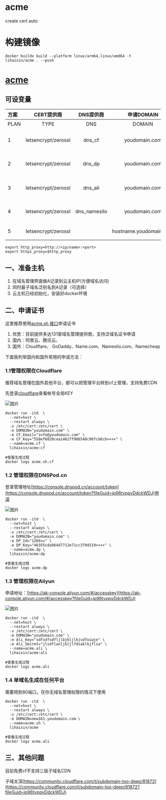 # acme
create cert auto

# 构建镜像


```
docker buildx build --platform linux/arm64,linux/amd64 -t lihaixin/acme . --push

```
# [acme](https://github.com/acmesh-official/acme.sh)

## 可设变量

|方案|CERT提供商|DNS提供商|申请DOMAIN|ID|KEY|备注|
|:----|:----:|:----:|:----:|:----|:----|:----|
|PLAN|TYPE|DNS|DOMAIN|ID|KEY|备注|
|1|letsencrypt/zerossl|dns_cf|youdomain.com|CF_Email=ID|CF_Key=KEY|申请cloudflare.com泛域名证书|
|2|letsencrypt/zerossl|dns_dp|youdomain.com|DP_Id=ID|DP_Key=KEY|申请DNSPod.cn泛域名证书|
|3|letsencrypt/zerossl|dns_ali|youdomain.com|Ali_Key=ID|Ali_Secret=KEY|申请Aliyun.com泛域名证书|
|4|letsencrypt/zerossl|dns_namesilo|youdomain.com||Namesilo_Key=KEY|申请Namesilo.com泛域名证书|
|5|letsencrypt/zerossl||hostname.youdomain.com|||申请任何平台单域名证书|
```
export http_proxy=http://<ip/name>:<port>
export https_proxy=$http_proxy
```



## 一、准备主机

1. 在域名管理界面做A记录到云主机IP(方便域名访问)
2. 同时最子域名泛别名到A记录（可选择）
3. 云主机已经初始化，安装好docker环境
## 二、申请证书

这里推荐使用[acme.sh 接口](https://github.com/acmesh-official/acme.sh/wiki/dnsapi)申请证书

1. 优势：目前提供多达131家域名管理提供商，支持泛域名证书申请
2. 国内：阿里云、腾讯云、
3. 国外：Cloudflare、 GoDaddy、Name.com、Namesilo.com、Namecheap

下面我列举国内和国外常用的申请方法：

### 1.1管理权限在Cloudflare

推荐域名管理在国外其他平台，都可以把管理平台转到cf上管理，支持免费CDN

先登录[cloudflare](https://dash.cloudflare.com/profile/api-tokens?fileGuid=jp96tvppvDdckWDJ)查看帐号全局KEY

![图片](https://uploader.shimo.im/f/ownh1keQB5TDzHn3.png!thumbnail?fileGuid=jp96tvppvDdckWDJ)

```shell
docker run -itd  \
  --net=host \
  --restart always \
  -v /etc/cert:/etc/cert \
  -e DOMAIN="youdomain.com" \
  -e CF_Email="info@youdomain.com" \
  -e CF_Key="558ef6820cea14627f986548c96fcb6cb××××" \
  --name=acme.cf \
  lihaixin/acme:cf
 
#查看生成过程 
docker logs acme.sh.cf
```
### 1.2 管理权限在DNSPod.cn

登录管理地址[https://console.dnspod.cn/account/token](https://console.dnspod.cn/account/token?fileGuid=jp96tvppvDdckWDJ)申请

![图片](https://uploader.shimo.im/f/a70gRTTjKiMR7Cge.png!thumbnail?fileGuid=jp96tvppvDdckWDJ)

```plain
docker run -itd  \
  --net=host \
  --restart always \
  -v /etc/cert:/etc/cert \
  -e DOMAIN="youdomain.com" \
  -e DP_Id="1266××" \
  -e DP_Key="46355cda964d7712e71cc370d319××××" \
  --name=acme.dp \
  lihaixin/acme:dp
  
#查看生成过程  
docker logs acme.dp
```
### 1.3 管理权限在Aliyun

申请地址：[https://ak-console.aliyun.com/#/accesskey](https://ak-console.aliyun.com/#/accesskey?fileGuid=jp96tvppvDdckWDJ)

![图片](https://uploader.shimo.im/f/t9ThefXH1CjNpSOI.png!thumbnail?fileGuid=jp96tvppvDdckWDJ)

```plain
docker run -itd  \
  --net=host \
  --restart always \
  -v /etc/cert:/etc/cert \
  -e DOMAIN="youdomain.com" \
  -e Ali_Key="sdfsdfsdfljlbjkljlkjsdfoiwje" \
  -e Ali_Secret="jlsdflanljkljlfdsaklkjflsa" \
  --name=acme.ali \
  lihaixin/acme:ali
  
#查看生成过程  
docker logs acme.ali
```
### 1.4 单域名生成在任何平台

需要用到80端口，在你无域名管理权限的情况下使用

```shell
docker run -itd  \
  --net=host \
  --restart always \
  -v /etc/cert:/etc/cert \
  -e DOMAIN=new161.youdomain.com \
  --name=acme.sh \
  lihaixin/acme
  
#查看生成过程 
docker logs acme.ali
```
## 三、其他问题

目前免费cf不支持三级子域名CDN

子域太深[https://community.cloudflare.com/t/subdomain-too-deep/81872](https://community.cloudflare.com/t/subdomain-too-deep/81872?fileGuid=jp96tvppvDdckWDJ)
